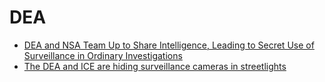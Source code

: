 # DEA
- [DEA and NSA Team Up to Share Intelligence, Leading to Secret Use of Surveillance in Ordinary Investigations](https://www.eff.org/deeplinks/2013/08/dea-and-nsa-team-intelligence-laundering)
- [The DEA and ICE are hiding surveillance cameras in streetlights](https://qz.com/1458475/the-dea-and-ice-are-hiding-surveillance-cameras-in-streetlights/)
